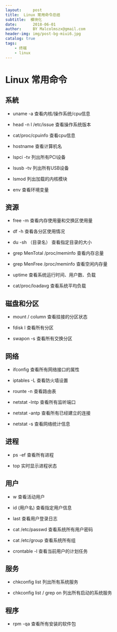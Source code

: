 ```yaml
---
layout:     post
title:  Linux 常用命令总结
subtitle:  模块化
date:       2018-06-01
author:     BY Malcolmszx@gmail.com
header-img: img/post-bg-miui6.jpg
catalog: true
tags:
    - 终端
    - linux
---
```


# Linux 常用命令

## 系統

- uname -a 查看内核/操作系统/cpu信息

- head -n l /etc/issue 查看操作系统版本

- cat/proc/cpuinfo 查看cpu信息

- hostname 查看计算机名

- lspci -tv 列出所有PCI设备

- lsusb -tv 列出所有USB设备

- lsmod 列出加载的内核模块

- env 查看环境变量

## 资源

- free -m 查看内存使用量和交换区使用量

- df -h 查看各分区使用情况

- du -sh （目录名） 查看指定目录的大小

- grep MenTotal /proc/meminfo 查看内存总量

- grep MenFree /proc/meminfo 查看空闲内存量

- uptime 查看系统运行时间、用户数、负载

- cat/proc/loadavg 查看系统平均负载

## 磁盘和分区

- mount / column 查看挂接的分区状态

- fdisk l 查看所有分区 

- swapon -s 查看所有交换分区

## 网络

- ifconfig 查看所有网络接口的属性

- iptables -L 查看防火墙设置

- rounte -n 查看路由表

- netstat -lntp 查看所有监听端口

- netstat -antp 查看所有已经建立的连接

- netstat -s 查看网络统计信息

## 进程

- ps -ef 查看所有进程

- top 实时显示进程状态

## 用户

- w 查看活动用户

- id (用户名) 查看指定用户信息

- last 查看用户登录日志

- cat /etc/passwd 查看系统所有用户密码

- cat /etc/group 查看系统所有组

- crontable -l 查看当前用户的计划任务

## 服务

- chkconfig list 列出所有系统服务

- chkconfig list / grep on 列出所有启动的系统服务

## 程序

- rpm -qa 查看所有安装的软件包



